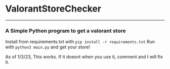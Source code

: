 # ValorantStoreChecker
---
### A Simple Python program to get a valorant store

Install from requirements.txt with `pip install -r requirements.txt`
Run with `python3 main.py`
and get your store!

As of 1/3/23, This works. If it doesnt when you use it, comment and I will fix it.